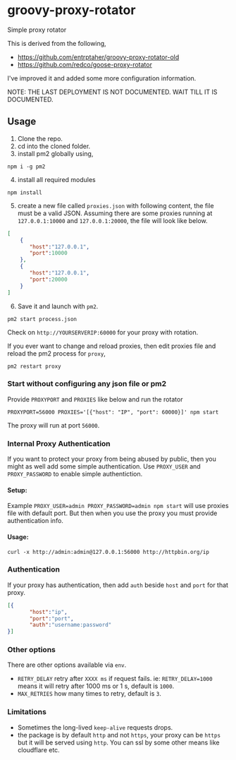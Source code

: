 # groovy-proxy-rotator
Simple proxy rotator

This is derived from the following,
- https://github.com/entrptaher/groovy-proxy-rotator-old 
- https://github.com/redco/goose-proxy-rotator

I've improved it and added some more configuration information.

NOTE: THE LAST DEPLOYMENT IS NOT DOCUMENTED. WAIT TILL IT IS DOCUMENTED.

## Usage

1. Clone the repo.
2. cd into the cloned folder.
3. install pm2 globally using,
```
npm i -g pm2
```
4. install all required modules
```
npm install
```

5. create a new file called `proxies.json` with following content, the file must be a valid JSON. Assuming there are some proxies running at `127.0.0.1:10000` and `127.0.0.1:20000`, the file will look like below.

```json
[
    {
       "host":"127.0.0.1",
       "port":10000
    }, 
    {
       "host":"127.0.0.1",
       "port":20000
    }
]
```

6. Save it and launch with `pm2`.
```
pm2 start process.json
```

Check on `http://YOURSERVERIP:60000` for your proxy with rotation.

If you ever want to change and reload proxies, then edit proxies file and reload the pm2 process for `proxy`,

```
pm2 restart proxy
```

### Start without configuring any json file or pm2

Provide `PROXYPORT` and `PROXIES` like below and run the rotator
```
PROXYPORT=56000 PROXIES='[{"host": "IP", "port": 60000}]' npm start
```

The proxy will run at port `56000`.

### Internal Proxy Authentication
If you want to protect your proxy from being abused by public, then you might as well add some simple authentication.
Use `PROXY_USER` and `PROXY_PASSWORD` to enable simple authentiction.

#### Setup:

Example `PROXY_USER=admin PROXY_PASSWORD=admin npm start` will use proxies file with default port. But then when you use the proxy you must provide authentication info.

#### Usage:

```
curl -x http://admin:admin@127.0.0.1:56000 http://httpbin.org/ip
```

### Authentication

If your proxy has authentication, then add `auth` beside `host` and `port` for that proxy.

```json
[{
       "host":"ip",
       "port":"port",
       "auth":"username:password"
}]
```
### Other options

There are other options available via `env`.

- `RETRY_DELAY` retry after `XXXX ms` if request fails. ie: `RETRY_DELAY=1000` means it will retry after 1000 ms or 1 s, default is `1000`.
- `MAX_RETRIES` how many times to retry, default is `3`.

### Limitations
- Sometimes the long-lived `keep-alive` requests drops.
- the package is by default `http` and not `https`, your proxy can be `https` but it will be served using `http`. You can ssl by some other means like cloudflare etc.